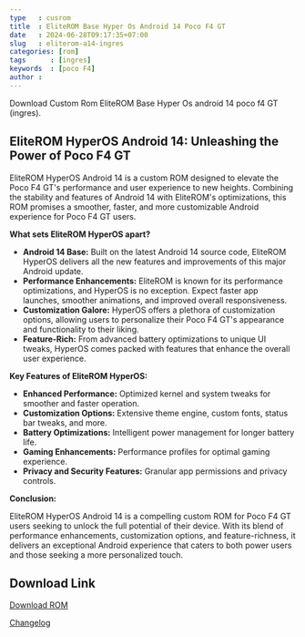 ```yaml
---
type   : cusrom
title  : EliteROM Base Hyper Os Android 14 Poco F4 GT
date   : 2024-06-28T09:17:35+07:00
slug   : eliterom-a14-ingres
categories: [rom]
tags      : [ingres]
keywords  : [poco F4]
author : 
---
```


Download Custom Rom EliteROM Base Hyper Os android 14 poco f4 GT (ingres).

## EliteROM HyperOS Android 14: Unleashing the Power of Poco F4 GT

EliteROM HyperOS Android 14 is a custom ROM designed to elevate the Poco F4 GT's performance and user experience to new heights. Combining the stability and features of Android 14 with EliteROM's optimizations, this ROM promises a smoother, faster, and more customizable Android experience for Poco F4 GT users.

**What sets EliteROM HyperOS apart?**

* **Android 14 Base:** Built on the latest Android 14 source code, EliteROM HyperOS delivers all the new features and improvements of this major Android update.
* **Performance Enhancements:** EliteROM is known for its performance optimizations, and HyperOS is no exception. Expect faster app launches, smoother animations, and improved overall responsiveness.
* **Customization Galore:** HyperOS offers a plethora of customization options, allowing users to personalize their Poco F4 GT's appearance and functionality to their liking.
* **Feature-Rich:** From advanced battery optimizations to unique UI tweaks, HyperOS comes packed with features that enhance the overall user experience.

**Key Features of EliteROM HyperOS:**

* **Enhanced Performance:** Optimized kernel and system tweaks for smoother and faster operation.
* **Customization Options:** Extensive theme engine, custom fonts, status bar tweaks, and more.
* **Battery Optimizations:** Intelligent power management for longer battery life.
* **Gaming Enhancements:** Performance profiles for optimal gaming experience.
* **Privacy and Security Features:** Granular app permissions and privacy controls.

**Conclusion:**

EliteROM HyperOS Android 14 is a compelling custom ROM for Poco F4 GT users seeking to unlock the full potential of their device. With its blend of performance enhancements, customization options, and feature-richness, it delivers an exceptional Android experience that caters to both power users and those seeking a more personalized touch. 

## Download Link
[Download ROM](https://sourceforge.net/projects/eliteroms/files/HyperOS-STABLE-UPDATES/HyperOS-v1.0/EliteRomLite_PocoF4GT_RedmiK50Gaming_OS1.0.3.0_GlobalStable_os1-A14-HYBRID.zip/download)

[Changelog](https://telegra.ph/EliteRomLite-HyperOS-releases-changelog-05-12)